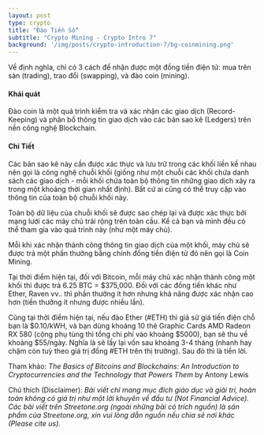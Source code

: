 ```yaml
---
layout: post
type: crypto
title: "Đào Tiền Số"
subtitle: "Crypto Mining - Crypto Intro 7"
background: '/img/posts/crypto-introduction-7/bg-coinmining.png'
---
```


Về định nghĩa, chỉ có 3 cách để nhận được một đồng tiền điện tử: mua trên sàn (trading), trao đổi (swapping), và đào coin (mining).

#### Khái quát

Đào coin là một quá trình kiểm tra và xác nhận các giao dịch (Record-Keeping) và phân bổ thông tin giao dịch vào các bản sao kê (Ledgers) trên nền công nghệ Blockchain.

#### Chi Tiết

Các bản sao kê này cần được xác thực và lưu trữ trong các khối liền kề nhau nên gọi là công nghệ chuỗi khối (giống như một chuỗi các khối chứa danh sách các giao dịch - mỗi khối chứa toàn bộ thông tin những giao dịch xảy ra trong một khoảng thời gian nhất định). Bất cứ ai cũng có thể truy cập vào thông tin của toàn bộ chuỗi khối này.

Toàn bộ dữ liệu của chuỗi khối sẽ được sao chép lại và được xác thực bởi mạng lưới các máy chủ trải rộng trên toàn cầu. Kể cả bạn và mình đều có thể tham gia vào quá trình này (như một máy chủ).

Mỗi khi xác nhận thành công thông tin giao dịch của một khối, máy chủ sẽ được trả một phần thưởng bằng chính đồng tiền điện tử đó nên gọi là Coin Mining.

Tại thời điểm hiện tại, đối với Bitcoin, mỗi máy chủ xác nhận thành công một khối thì được trả 6.25 BTC = $375,000. Đối với các đồng tiền khác như Ether, Raven vv.. thì phần thưởng ít hơn nhưng khả năng được xác nhận cao hơn (tiền thưởng ít nhưng được nhiều lần).

Cũng tại thời điểm hiện tại, nếu đào Ether (#ETH) thì giả sử giá tiền điện chỗ bạn là $0.10/kWH, và bạn dùng khoảng 10 thẻ Graphic Cards AMD Radeon RX 580 (cộng phụ tùng thì tổng chi phí vào khoảng $5000), bạn sẽ thu về khoảng $55/ngày. Nghĩa là sẽ lấy lại vốn sau khoảng 3-4 tháng (nhanh hay chậm còn tuỳ theo giá trị đồng #ETH trên thị trường). Sau đó thì là tiền lời.

Tham khảo: *The Basics of Bitcoins and Blockchains: An Introduction to Cryptocurrencies and the Technology that Powers Them* by Antony Lewis

Chú thích (Disclaimer):
*Bài viết chỉ mang mục đích giáo dục và giải trí, hoàn toàn không có giá trị như một lời khuyên về đầu tư (Not Financial Advice).*
*Các bài viết trên Streetone.org (ngoài những bài có trích nguồn) là sản phẩm của Streetone.org, xin vui lòng dẫn nguồn nếu chia sẻ nơi khác (Please cite us).*